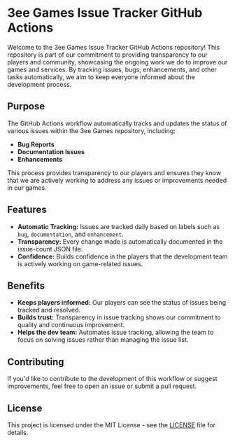 # 3ee Games Issue Tracker GitHub Actions

Welcome to the 3ee Games Issue Tracker GitHub Actions repository! This repository is part of our commitment to providing transparency to our players and community, showcasing the ongoing work we do to improve our games and services. By tracking issues, bugs, enhancements, and other tasks automatically, we aim to keep everyone informed about the development process.

## Purpose

The GitHub Actions workflow automatically tracks and updates the status of various issues within the 3ee Games repository, including:

- **Bug Reports**
- **Documentation Issues**
- **Enhancements**

This process provides transparency to our players and ensures they know that we are actively working to address any issues or improvements needed in our games.

## Features

- **Automatic Tracking:** Issues are tracked daily based on labels such as `bug`, `documentation`, and `enhancement`.
- **Transparency:** Every change made is automatically documented in the issue-count JSON file.
- **Confidence:** Builds confidence in the players that the development team is actively working on game-related issues.

## Benefits

- **Keeps players informed:** Our players can see the status of issues being tracked and resolved.
- **Builds trust:** Transparency in issue tracking shows our commitment to quality and continuous improvement.
- **Helps the dev team:** Automates issue tracking, allowing the team to focus on solving issues rather than managing the issue list.

## Contributing

If you'd like to contribute to the development of this workflow or suggest improvements, feel free to open an issue or submit a pull request.

## License

This project is licensed under the MIT License - see the [LICENSE](LICENSE) file for details.

